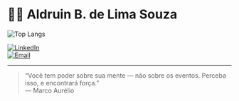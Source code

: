 # 👨‍💻 Aldruin B. de Lima Souza

![Top Langs](https://github-readme-stats.vercel.app/api/top-langs/?username=aldruin&layout=compact&theme=tokyonight&hide_title=true)

[![LinkedIn](https://img.shields.io/badge/LinkedIn-abls--dev-0A66C2?style=for-the-badge)](https://linkedin.com/in/abls-dev)  
[![Email](https://img.shields.io/badge/Email-abls.dev@hotmail.com-blue?style=for-the-badge)](mailto:abls.dev@hotmail.com)

---

> “Você tem poder sobre sua mente — não sobre os eventos. Perceba isso, e encontrará força.”  
> — Marco Aurélio
